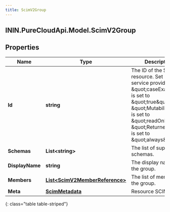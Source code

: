 ```yaml
---
title: ScimV2Group
---
```

## ININ.PureCloudApi.Model.ScimV2Group

## Properties

|Name | Type | Description | Notes|
|------------ | ------------- | ------------- | -------------|
| **Id** | **string** | The ID of the SCIM resource. Set by the service provider. \&quot;caseExact\&quot; is set to \&quot;true\&quot;. \&quot;Mutability\&quot; is set to \&quot;readOnly\&quot;. \&quot;Returned\&quot; is set to \&quot;always\&quot;. | [optional] |
| **Schemas** | **List&lt;string&gt;** | The list of supported schemas. | [optional] |
| **DisplayName** | **string** | The display name of the group. | [optional] |
| **Members** | [**List&lt;ScimV2MemberReference&gt;**](ScimV2MemberReference.html) | The list of members in the group. | [optional] |
| **Meta** | [**ScimMetadata**](ScimMetadata.html) | Resource SCIM meta | [optional] |
{: class="table table-striped"}


